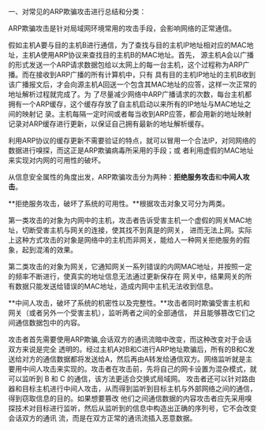 一、对常见的ARP欺骗攻击进行总结和分类：

   ARP欺骗攻击是针对局域网环境常用的攻击手段，会影响网络的正常通信。
    
   假如主机A要与目的主机B进行通信，为了查找与目的主机IP地址相对应的MAC地址，主机A使用ARP协议来查找目的主机B的MAC地址。首先，
   源主机A会以广播的形式发送一个ARP请求数据包给以太网上的每一台主机，这个过程称为ARP广播。而在接收到ARP广播的所有计算机中，只有
   具有目的主机IP地址的主机B收到该广播报文后，才会向源主机A回送一个包含其MAC地址的应答，这样一次正常的地址解析过程就完成了。为
   了尽量减少网络中ARP广播请求的次数，每台主机都拥有一个ARP缓存，这个缓存存放了自主机启动以来所有的IP地址与MAC地址之间的映射记
   录。主机每隔一定时间或者每当收到ARP应答，都会用新的地址映射记录对ARP缓存进行更新，以保证自己拥有最新的地址解析缓存。
    
   利用ARP协议的缓存更新不需要验证的特点，就可以冒用一个合法IP，对同网络的数据进行嗅探，而这正是ARP欺骗病毒所采用的手段；或
   者利用虚假的MAC地址来实现对内网的可用性的破坏。

   从信息安全属性的角度出发，ARP欺骗攻击分为两种：**拒绝服务攻击**和**中间人攻击**。
 
   **拒绝服务攻击，破坏了系统的可用性。**根据攻击对象又可分为两类。
   
   第一类攻击的对象为内网中的主机，攻击者告诉受害主机一个虚假的网关MAC地址，切断受害主机与网关的连接，使其找不到真是的网关，
   进而无法上网。实际上这种方式攻击的对象是网络中的主机而非网关，能给人一种网关拒绝服务的假象，起到混淆的效果。
   
   第二类攻击的对象为网关，它通知网关一系列错误的内网MAC地址，并按照一定的频率不断进行，使真实的地址信息无法通过更新保存在
   网关中，结果网关的所有数据只能发送给错误的MAC地址，造成内网中主机无法收到信息。
   
   **中间人攻击，破坏了系统的机密性以及完整性。**攻击者同时欺骗受害主机和网关（或者另外一个受害主机），监听两者之间的全部通信，
   并且能够篡改它们之间通信数据包中的内容。
   
   攻击者首先需要使用ARP欺骗,会话双方的通讯流暗中改变，而这种改变对于会话双方来说是完全
   透明的。经过主机A对B和C进行ARP地址欺骗后，所有的B和C发送给对方的通信数据都将发送给A，然后再由A转发给通信双方。网络监听就是主
   要用中间人攻击来实现的。攻击者在攻击前，先将自己的网卡设置为混杂模式，就可以监听到 B 和 C 的通信，该方法更适合交换式局域网。
   攻击者还可以针对路由器和目标主机进行中间人攻击，从而得到监听到目标主机与外部网络之间的通信，得到窃取信息的目的。如果想要篡改
   他们之间通信数据的内容攻击者应先采用嗅探技术对目标进行监听，然后从监听到的信息中构造出正确的序列号，它不会改变会话双方的通讯
   流，而是在双方正常的通讯流插入恶意数据。
   
 
